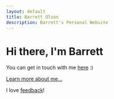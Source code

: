 ```yaml
---
layout: default
title: Barrett Olson
description: Barrett's Personal Website
---
```


# Hi there, I'm Barrett  

You can get in touch with me [here](/contact) :)

[Learn more about me...](/about)  

I love [feedback](/feedback)!  
